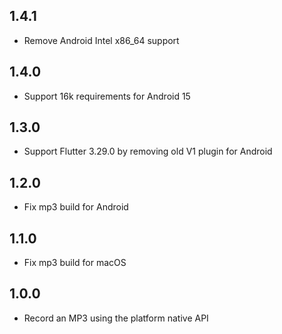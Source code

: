## 1.4.1
* Remove Android Intel x86_64 support

## 1.4.0
* Support 16k requirements for Android 15

## 1.3.0
* Support Flutter 3.29.0 by removing old V1 plugin for Android

## 1.2.0
* Fix mp3 build for Android

## 1.1.0
* Fix mp3 build for macOS

## 1.0.0
* Record an MP3 using the platform native API
